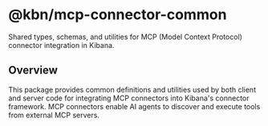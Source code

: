 # @kbn/mcp-connector-common

Shared types, schemas, and utilities for MCP (Model Context Protocol) connector integration in Kibana.

## Overview

This package provides common definitions and utilities used by both client and server code for integrating MCP connectors into Kibana's connector framework. MCP connectors enable AI agents to discover and execute tools from external MCP servers.